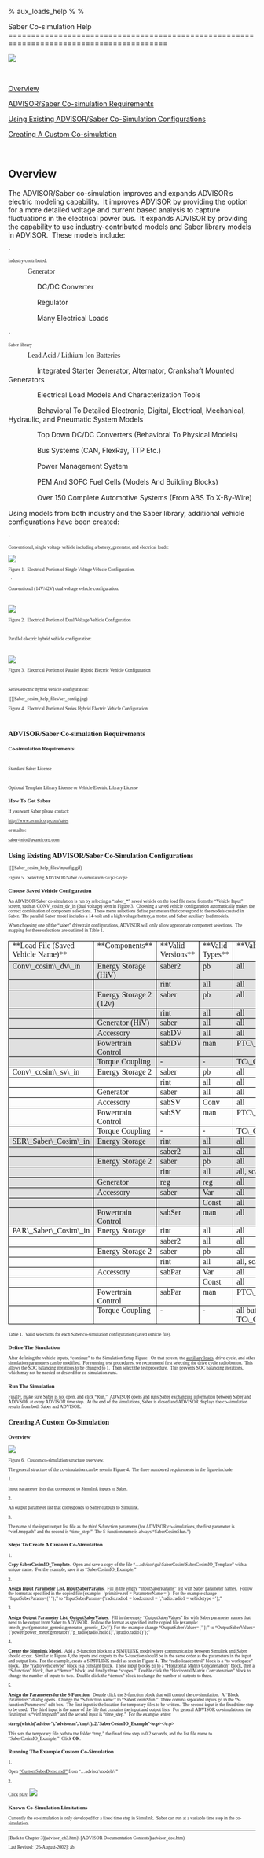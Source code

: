 % aux\_loads\_help
% 
% 

<div class="Section1">
<!DOCTYPE html> Saber Co-simulation Help<span style="font-size:12.0pt"><o:p></o:p></span>
=========================================================================================

![](Saber_cosim_help_files/link.gif)<!--[if !vml]--><!--[endif]-->

<!--[if !supportEmptyParas]--> <!--[endif]--><o:p></o:p>

[Overview](#_Overview)

[ADVISOR/Saber Co-simulation
Requirements](#_ADVISOR/Saber_Co-simulation_Requirement)

[Using Existing ADVISOR/Saber Co-Simulation
Configurations](#_Using_Existing_ADVISOR/Saber)

[Creating A Custom Co-simulation](#_Creating_A_Custom)

<!--[if !supportEmptyParas]--> <!--[endif]--><o:p></o:p>

<a name="_Overview"></a>Overview
--------------------------------

The ADVISOR/Saber co-simulation improves and expands ADVISOR’s electric
modeling capability.<span style="mso-spacerun: yes">  </span>It improves
ADVISOR by providing the option for a more detailed voltage and current
based analysis to capture fluctuations in the electrical power
bus.<span style="mso-spacerun: yes">  </span>It expands ADVISOR by
providing the capability to use industry-contributed models and Saber
library models in ADVISOR.<span style="mso-spacerun: yes">  </span>These
models include:

<!--[if !supportLists]--><span style="font-family:Symbol">·<span style="font:7.0pt &quot;Times New Roman&quot;">       
</span></span><!--[endif]-->Industry-contributed:

<!--[if !supportLists]--><span style="font-family:&quot;Courier New&quot;;
mso-bidi-font-family:&quot;Times New Roman&quot;">o<span style="font:7.0pt &quot;Times New Roman&quot;">      
</span></span><!--[endif]-->Generator

<!--[if !supportLists]--><span style="font-family:&quot;Courier New&quot;;
mso-bidi-font-family:&quot;Times New Roman&quot;">o<span style="font:7.0pt &quot;Times New Roman&quot;">      
</span></span><!--[endif]-->DC/DC Converter

<!--[if !supportLists]--><span style="font-family:&quot;Courier New&quot;;
mso-bidi-font-family:&quot;Times New Roman&quot;">o<span style="font:7.0pt &quot;Times New Roman&quot;">      
</span></span><!--[endif]-->Regulator

<!--[if !supportLists]--><span style="font-family:&quot;Courier New&quot;;
mso-bidi-font-family:&quot;Times New Roman&quot;">o<span style="font:7.0pt &quot;Times New Roman&quot;">      
</span></span><!--[endif]-->Many Electrical Loads

<!--[if !supportLists]--><span style="font-family:Symbol">·<span style="font:7.0pt &quot;Times New Roman&quot;">       
</span></span><!--[endif]-->Saber library

<!--[if !supportLists]--><span style="font-family:&quot;Courier New&quot;;
mso-bidi-font-family:&quot;Times New Roman&quot;">o<span style="font:7.0pt &quot;Times New Roman&quot;">      
</span></span><!--[endif]-->Lead Acid / Lithium Ion Batteries

<!--[if !supportLists]--><span style="font-family:&quot;Courier New&quot;;
mso-bidi-font-family:&quot;Times New Roman&quot;">o<span style="font:7.0pt &quot;Times New Roman&quot;">      
</span></span><!--[endif]-->Integrated Starter Generator, Alternator,
Crankshaft Mounted Generators

<!--[if !supportLists]--><span style="font-family:&quot;Courier New&quot;;
mso-bidi-font-family:&quot;Times New Roman&quot;">o<span style="font:7.0pt &quot;Times New Roman&quot;">      
</span></span><!--[endif]-->Electrical Load Models And Characterization
Tools

<!--[if !supportLists]--><span style="font-family:&quot;Courier New&quot;;
mso-bidi-font-family:&quot;Times New Roman&quot;">o<span style="font:7.0pt &quot;Times New Roman&quot;">      
</span></span><!--[endif]-->Behavioral To Detailed Electronic, Digital,
Electrical, Mechanical, Hydraulic, and Pneumatic System Models

<!--[if !supportLists]--><span style="font-family:&quot;Courier New&quot;;
mso-bidi-font-family:&quot;Times New Roman&quot;">o<span style="font:7.0pt &quot;Times New Roman&quot;">      
</span></span><!--[endif]-->Top Down DC/DC Converters (Behavioral To
Physical Models)

<!--[if !supportLists]--><span style="font-family:&quot;Courier New&quot;;
mso-bidi-font-family:&quot;Times New Roman&quot;">o<span style="font:7.0pt &quot;Times New Roman&quot;">      
</span></span><!--[endif]-->Bus Systems (CAN, FlexRay, TTP Etc.)

<!--[if !supportLists]--><span style="font-family:&quot;Courier New&quot;;
mso-bidi-font-family:&quot;Times New Roman&quot;">o<span style="font:7.0pt &quot;Times New Roman&quot;">      
</span></span><!--[endif]-->Power Management System

<!--[if !supportLists]--><span style="font-family:&quot;Courier New&quot;;
mso-bidi-font-family:&quot;Times New Roman&quot;">o<span style="font:7.0pt &quot;Times New Roman&quot;">      
</span></span><!--[endif]-->PEM And SOFC Fuel Cells (Models And Building
Blocks)

<!--[if !supportLists]--><span style="font-family:&quot;Courier New&quot;;
mso-bidi-font-family:&quot;Times New Roman&quot;">o<span style="font:7.0pt &quot;Times New Roman&quot;">      
</span></span><!--[endif]-->Over 150 Complete Automotive Systems (From
ABS To X-By-Wire)

Using models from both industry and the Saber library, additional
vehicle configurations have been created:

<!--[if !supportLists]--><span style="font-family:Symbol">·<span style="font:7.0pt &quot;Times New Roman&quot;">       
</span></span><!--[endif]-->Conventional, single voltage vehicle
including a battery, generator, and electrical loads:

![](Saber_cosim_help_files/sv_config.gif)<!--[if !vml]--><!--[endif]-->

Figure
<span style="mso-field-code:&quot;SEQ Figure \\* ARABIC&quot;">1</span>.<span style="mso-spacerun: yes"> 
</span>Electrical Portion of Single Voltage Vehicle Configuration.

<!--[if !supportEmptyParas]--> <!--[endif]--><o:p></o:p>

<!--[if !supportLists]--><span style="font-family:Symbol">·<span style="font:7.0pt &quot;Times New Roman&quot;">       
</span></span><!--[endif]-->Conventional (14V/42V) dual voltage vehicle
configuration:

<!--[if !supportEmptyParas]--> <!--[endif]--><o:p></o:p>

![](Saber_cosim_help_files/dv_config.gif)<!--[if !vml]--><!--[endif]-->

Figure
<span style="mso-field-code:&quot;SEQ Figure \\* ARABIC&quot;">2</span>.<span style="mso-spacerun: yes"> 
</span>Electrical Portion of Dual Voltage Vehicle Configuration

<!--[if !supportLists]--><span style="font-family:Symbol">·<span style="font:7.0pt &quot;Times New Roman&quot;">       
</span></span><!--[endif]-->Parallel electric hybrid vehicle
configuration:

<!--[if !supportEmptyParas]--> <!--[endif]--><o:p></o:p>

![](Saber_cosim_help_files/par_config.jpg)<!--[if !vml]--><!--[endif]-->

Figure
<span style="mso-field-code:&quot;SEQ Figure \\* ARABIC&quot;">3</span>.<span style="mso-spacerun: yes"> 
</span>Electrical Portion of Parallel Hybrid Electric Vehicle
Configuration

<!--[if !supportLists]--><span style="font-family:Symbol">·<span style="font:7.0pt &quot;Times New Roman&quot;">       
</span></span><!--[endif]-->Series electric hybrid vehicle
configuration:

<!--[if !vml]--><!--[endif]-->![](Saber_cosim_help_files/ser_config.jpg)

Figure
<span style="mso-field-code:&quot;SEQ Figure \\* ARABIC&quot;">4</span>.<span style="mso-spacerun: yes"> 
</span>Electrical Portion of Series Hybrid Electric Vehicle
Configuration

<!--[if !supportEmptyParas]--> <!--[endif]--><o:p></o:p>

<a name="_ADVISOR/Saber_Co-simulation_Requirement"></a>ADVISOR/Saber Co-simulation Requirements
-----------------------------------------------------------------------------------------------

### Co-simulation Requirements:

<!--[if !supportLists]--><span style="font-family:Symbol">·<span style="font:7.0pt &quot;Times New Roman&quot;">       
</span></span><!--[endif]-->Standard Saber License

<!--[if !supportLists]--><span style="font-family:Symbol">·<span style="font:7.0pt &quot;Times New Roman&quot;">       
</span></span><!--[endif]-->Optional Template Library License or Vehicle
Electric Library License

### How To Get Saber

If you want Saber please contact:

[<span style="font-family:Times">http://www.avanticorp.com/sales</span>](http://www.avanticorp.com/sales)

or mailto:

[<span style="font-family:Times">saber-info@avanticorp.com</span>](saber-info@avanticorp.com)

<a name="_Using_Existing_ADVISOR/Saber"></a>Using Existing ADVISOR/Saber Co-Simulation Configurations
-----------------------------------------------------------------------------------------------------

<!--[if !vml]--><!--[endif]-->![](Saber_cosim_help_files/inputfig.gif)

Figure
<span style="mso-field-code:&quot;SEQ Figure \\* ARABIC&quot;">5</span>.<span style="mso-spacerun: yes"> 
</span>Selecting ADVISOR/Saber
co-simulation.<span style="font-weight:normal"><o:p></o:p></span>

### Choose Saved Vehicle Configuration

An ADVISOR/Saber co-simulation is run by selecting a “saber\_\*” saved
vehicle on the load file menu from the “Vehicle Input” screen, such as
CONV\_cosim\_dv\_in (dual voltage) seen in Figure
3.<span style="mso-spacerun: yes">  </span>Choosing a saved vehicle
configuration automatically makes the correct combination of component
selections.<span style="mso-spacerun: yes">  </span>These menu
selections define parameters that correspond to the models created in
Saber.<span style="mso-spacerun: yes">  </span>The parallel Saber model
includes a 14-volt and a high voltage battery, a motor, and Saber
auxiliary load models.

When choosing one of the “saber” drivetrain configurations, ADVISOR will
only allow appropriate component
selections.<span style="mso-spacerun: yes">  </span>The mapping for
these selections are outlined in Table 1.

<div align="center">
<table border="1" cellspacing="0" cellpadding="0" style="border-collapse:collapse;
 border:none;mso-border-alt:solid windowtext .5pt;mso-padding-alt:0in 5.4pt 0in 5.4pt">
<tr style="height:31.35pt">
<td width="196" valign="top" style="width:146.65pt;border:solid windowtext .5pt;
  padding:0in 5.4pt 0in 5.4pt;height:31.35pt">
**Load File (Saved Vehicle Name)<o:p></o:p>**

</td>
<td width="173" valign="top" style="width:129.8pt;border:solid windowtext .5pt;
  border-left:none;mso-border-left-alt:solid windowtext .5pt;padding:0in 5.4pt 0in 5.4pt;
  height:31.35pt">
**Components<o:p></o:p>**

</td>
<td width="172" valign="top" style="width:128.7pt;border:solid windowtext .5pt;
  border-left:none;mso-border-left-alt:solid windowtext .5pt;padding:0in 5.4pt 0in 5.4pt;
  height:31.35pt">
**Valid Versions<o:p></o:p>**

</td>
<td width="170" valign="top" style="width:127.85pt;border:solid windowtext .5pt;
  border-left:none;mso-border-left-alt:solid windowtext .5pt;padding:0in 5.4pt 0in 5.4pt;
  height:31.35pt">
**Valid Types<o:p></o:p>**

</td>
<td width="177" valign="top" style="width:132.95pt;border:solid windowtext .5pt;
  border-left:none;mso-border-left-alt:solid windowtext .5pt;padding:0in 5.4pt 0in 5.4pt;
  height:31.35pt">
**Valid File Names<o:p></o:p>**

</td>
</tr>
<tr style="height:15.6pt">
<td width="196" valign="top" style="width:146.65pt;border:solid windowtext .5pt;
  border-top:none;mso-border-top-alt:solid windowtext .5pt;background:#E0E0E0;
  padding:0in 5.4pt 0in 5.4pt;height:15.6pt">
Conv\_cosim\_dv\_in

</td>
<td width="173" valign="top" style="width:129.8pt;border-top:none;border-left:
  none;border-bottom:solid windowtext .5pt;border-right:solid windowtext .5pt;
  mso-border-top-alt:solid windowtext .5pt;mso-border-left-alt:solid windowtext .5pt;
  background:#E0E0E0;padding:0in 5.4pt 0in 5.4pt;height:15.6pt">
Energy Storage (HiV)

</td>
<td width="172" valign="top" style="width:128.7pt;border-top:none;border-left:
  none;border-bottom:solid windowtext .5pt;border-right:solid windowtext .5pt;
  mso-border-top-alt:solid windowtext .5pt;mso-border-left-alt:solid windowtext .5pt;
  background:#E0E0E0;padding:0in 5.4pt 0in 5.4pt;height:15.6pt">
saber2

</td>
<td width="170" valign="top" style="width:127.85pt;border-top:none;border-left:
  none;border-bottom:solid windowtext .5pt;border-right:solid windowtext .5pt;
  mso-border-top-alt:solid windowtext .5pt;mso-border-left-alt:solid windowtext .5pt;
  background:#E0E0E0;padding:0in 5.4pt 0in 5.4pt;height:15.6pt">
pb

</td>
<td width="177" valign="top" style="width:132.95pt;border-top:none;border-left:
  none;border-bottom:solid windowtext .5pt;border-right:solid windowtext .5pt;
  mso-border-top-alt:solid windowtext .5pt;mso-border-left-alt:solid windowtext .5pt;
  background:#E0E0E0;padding:0in 5.4pt 0in 5.4pt;height:15.6pt">
all

</td>
</tr>
<tr style="height:15.6pt">
<td width="196" valign="top" style="width:146.65pt;border:solid windowtext .5pt;
  border-top:none;mso-border-top-alt:solid windowtext .5pt;background:#E0E0E0;
  padding:0in 5.4pt 0in 5.4pt;height:15.6pt">
<!--[if !supportEmptyParas]--> <!--[endif]--><o:p></o:p>

</td>
<td width="173" valign="top" style="width:129.8pt;border-top:none;border-left:
  none;border-bottom:solid windowtext .5pt;border-right:solid windowtext .5pt;
  mso-border-top-alt:solid windowtext .5pt;mso-border-left-alt:solid windowtext .5pt;
  background:#E0E0E0;padding:0in 5.4pt 0in 5.4pt;height:15.6pt">
<!--[if !supportEmptyParas]--> <!--[endif]--><o:p></o:p>

</td>
<td width="172" valign="top" style="width:128.7pt;border-top:none;border-left:
  none;border-bottom:solid windowtext .5pt;border-right:solid windowtext .5pt;
  mso-border-top-alt:solid windowtext .5pt;mso-border-left-alt:solid windowtext .5pt;
  background:#E0E0E0;padding:0in 5.4pt 0in 5.4pt;height:15.6pt">
rint

</td>
<td width="170" valign="top" style="width:127.85pt;border-top:none;border-left:
  none;border-bottom:solid windowtext .5pt;border-right:solid windowtext .5pt;
  mso-border-top-alt:solid windowtext .5pt;mso-border-left-alt:solid windowtext .5pt;
  background:#E0E0E0;padding:0in 5.4pt 0in 5.4pt;height:15.6pt">
all

</td>
<td width="177" valign="top" style="width:132.95pt;border-top:none;border-left:
  none;border-bottom:solid windowtext .5pt;border-right:solid windowtext .5pt;
  mso-border-top-alt:solid windowtext .5pt;mso-border-left-alt:solid windowtext .5pt;
  background:#E0E0E0;padding:0in 5.4pt 0in 5.4pt;height:15.6pt">
all

</td>
</tr>
<tr style="height:15.6pt">
<td width="196" valign="top" style="width:146.65pt;border:solid windowtext .5pt;
  border-top:none;mso-border-top-alt:solid windowtext .5pt;background:#E0E0E0;
  padding:0in 5.4pt 0in 5.4pt;height:15.6pt">
<!--[if !supportEmptyParas]--> <!--[endif]--><o:p></o:p>

</td>
<td width="173" valign="top" style="width:129.8pt;border-top:none;border-left:
  none;border-bottom:solid windowtext .5pt;border-right:solid windowtext .5pt;
  mso-border-top-alt:solid windowtext .5pt;mso-border-left-alt:solid windowtext .5pt;
  background:#E0E0E0;padding:0in 5.4pt 0in 5.4pt;height:15.6pt">
Energy Storage 2 (12v)

</td>
<td width="172" valign="top" style="width:128.7pt;border-top:none;border-left:
  none;border-bottom:solid windowtext .5pt;border-right:solid windowtext .5pt;
  mso-border-top-alt:solid windowtext .5pt;mso-border-left-alt:solid windowtext .5pt;
  background:#E0E0E0;padding:0in 5.4pt 0in 5.4pt;height:15.6pt">
saber

</td>
<td width="170" valign="top" style="width:127.85pt;border-top:none;border-left:
  none;border-bottom:solid windowtext .5pt;border-right:solid windowtext .5pt;
  mso-border-top-alt:solid windowtext .5pt;mso-border-left-alt:solid windowtext .5pt;
  background:#E0E0E0;padding:0in 5.4pt 0in 5.4pt;height:15.6pt">
pb

</td>
<td width="177" valign="top" style="width:132.95pt;border-top:none;border-left:
  none;border-bottom:solid windowtext .5pt;border-right:solid windowtext .5pt;
  mso-border-top-alt:solid windowtext .5pt;mso-border-left-alt:solid windowtext .5pt;
  background:#E0E0E0;padding:0in 5.4pt 0in 5.4pt;height:15.6pt">
all

</td>
</tr>
<tr style="height:15.6pt">
<td width="196" valign="top" style="width:146.65pt;border:solid windowtext .5pt;
  border-top:none;mso-border-top-alt:solid windowtext .5pt;background:#E0E0E0;
  padding:0in 5.4pt 0in 5.4pt;height:15.6pt">
<!--[if !supportEmptyParas]--> <!--[endif]--><o:p></o:p>

</td>
<td width="173" valign="top" style="width:129.8pt;border-top:none;border-left:
  none;border-bottom:solid windowtext .5pt;border-right:solid windowtext .5pt;
  mso-border-top-alt:solid windowtext .5pt;mso-border-left-alt:solid windowtext .5pt;
  background:#E0E0E0;padding:0in 5.4pt 0in 5.4pt;height:15.6pt">
<!--[if !supportEmptyParas]--> <!--[endif]--><o:p></o:p>

</td>
<td width="172" valign="top" style="width:128.7pt;border-top:none;border-left:
  none;border-bottom:solid windowtext .5pt;border-right:solid windowtext .5pt;
  mso-border-top-alt:solid windowtext .5pt;mso-border-left-alt:solid windowtext .5pt;
  background:#E0E0E0;padding:0in 5.4pt 0in 5.4pt;height:15.6pt">
rint

</td>
<td width="170" valign="top" style="width:127.85pt;border-top:none;border-left:
  none;border-bottom:solid windowtext .5pt;border-right:solid windowtext .5pt;
  mso-border-top-alt:solid windowtext .5pt;mso-border-left-alt:solid windowtext .5pt;
  background:#E0E0E0;padding:0in 5.4pt 0in 5.4pt;height:15.6pt">
all

</td>
<td width="177" valign="top" style="width:132.95pt;border-top:none;border-left:
  none;border-bottom:solid windowtext .5pt;border-right:solid windowtext .5pt;
  mso-border-top-alt:solid windowtext .5pt;mso-border-left-alt:solid windowtext .5pt;
  background:#E0E0E0;padding:0in 5.4pt 0in 5.4pt;height:15.6pt">
all

</td>
</tr>
<tr style="height:15.6pt">
<td width="196" valign="top" style="width:146.65pt;border:solid windowtext .5pt;
  border-top:none;mso-border-top-alt:solid windowtext .5pt;background:#E0E0E0;
  padding:0in 5.4pt 0in 5.4pt;height:15.6pt">
<!--[if !supportEmptyParas]--> <!--[endif]--><o:p></o:p>

</td>
<td width="173" valign="top" style="width:129.8pt;border-top:none;border-left:
  none;border-bottom:solid windowtext .5pt;border-right:solid windowtext .5pt;
  mso-border-top-alt:solid windowtext .5pt;mso-border-left-alt:solid windowtext .5pt;
  background:#E0E0E0;padding:0in 5.4pt 0in 5.4pt;height:15.6pt">
Generator (HiV)

</td>
<td width="172" valign="top" style="width:128.7pt;border-top:none;border-left:
  none;border-bottom:solid windowtext .5pt;border-right:solid windowtext .5pt;
  mso-border-top-alt:solid windowtext .5pt;mso-border-left-alt:solid windowtext .5pt;
  background:#E0E0E0;padding:0in 5.4pt 0in 5.4pt;height:15.6pt">
saber

</td>
<td width="170" valign="top" style="width:127.85pt;border-top:none;border-left:
  none;border-bottom:solid windowtext .5pt;border-right:solid windowtext .5pt;
  mso-border-top-alt:solid windowtext .5pt;mso-border-left-alt:solid windowtext .5pt;
  background:#E0E0E0;padding:0in 5.4pt 0in 5.4pt;height:15.6pt">
all

</td>
<td width="177" valign="top" style="width:132.95pt;border-top:none;border-left:
  none;border-bottom:solid windowtext .5pt;border-right:solid windowtext .5pt;
  mso-border-top-alt:solid windowtext .5pt;mso-border-left-alt:solid windowtext .5pt;
  background:#E0E0E0;padding:0in 5.4pt 0in 5.4pt;height:15.6pt">
all

</td>
</tr>
<tr style="height:15.6pt">
<td width="196" valign="top" style="width:146.65pt;border:solid windowtext .5pt;
  border-top:none;mso-border-top-alt:solid windowtext .5pt;background:#E0E0E0;
  padding:0in 5.4pt 0in 5.4pt;height:15.6pt">
<!--[if !supportEmptyParas]--> <!--[endif]--><o:p></o:p>

</td>
<td width="173" valign="top" style="width:129.8pt;border-top:none;border-left:
  none;border-bottom:solid windowtext .5pt;border-right:solid windowtext .5pt;
  mso-border-top-alt:solid windowtext .5pt;mso-border-left-alt:solid windowtext .5pt;
  background:#E0E0E0;padding:0in 5.4pt 0in 5.4pt;height:15.6pt">
Accessory

</td>
<td width="172" valign="top" style="width:128.7pt;border-top:none;border-left:
  none;border-bottom:solid windowtext .5pt;border-right:solid windowtext .5pt;
  mso-border-top-alt:solid windowtext .5pt;mso-border-left-alt:solid windowtext .5pt;
  background:#E0E0E0;padding:0in 5.4pt 0in 5.4pt;height:15.6pt">
sabDV

</td>
<td width="170" valign="top" style="width:127.85pt;border-top:none;border-left:
  none;border-bottom:solid windowtext .5pt;border-right:solid windowtext .5pt;
  mso-border-top-alt:solid windowtext .5pt;mso-border-left-alt:solid windowtext .5pt;
  background:#E0E0E0;padding:0in 5.4pt 0in 5.4pt;height:15.6pt">
all

</td>
<td width="177" valign="top" style="width:132.95pt;border-top:none;border-left:
  none;border-bottom:solid windowtext .5pt;border-right:solid windowtext .5pt;
  mso-border-top-alt:solid windowtext .5pt;mso-border-left-alt:solid windowtext .5pt;
  background:#E0E0E0;padding:0in 5.4pt 0in 5.4pt;height:15.6pt">
all

</td>
</tr>
<tr style="height:15.6pt">
<td width="196" valign="top" style="width:146.65pt;border:solid windowtext .5pt;
  border-top:none;mso-border-top-alt:solid windowtext .5pt;background:#E0E0E0;
  padding:0in 5.4pt 0in 5.4pt;height:15.6pt">
<!--[if !supportEmptyParas]--> <!--[endif]--><o:p></o:p>

</td>
<td width="173" valign="top" style="width:129.8pt;border-top:none;border-left:
  none;border-bottom:solid windowtext .5pt;border-right:solid windowtext .5pt;
  mso-border-top-alt:solid windowtext .5pt;mso-border-left-alt:solid windowtext .5pt;
  background:#E0E0E0;padding:0in 5.4pt 0in 5.4pt;height:15.6pt">
Powertrain Control

</td>
<td width="172" valign="top" style="width:128.7pt;border-top:none;border-left:
  none;border-bottom:solid windowtext .5pt;border-right:solid windowtext .5pt;
  mso-border-top-alt:solid windowtext .5pt;mso-border-left-alt:solid windowtext .5pt;
  background:#E0E0E0;padding:0in 5.4pt 0in 5.4pt;height:15.6pt">
sabDV

</td>
<td width="170" valign="top" style="width:127.85pt;border-top:none;border-left:
  none;border-bottom:solid windowtext .5pt;border-right:solid windowtext .5pt;
  mso-border-top-alt:solid windowtext .5pt;mso-border-left-alt:solid windowtext .5pt;
  background:#E0E0E0;padding:0in 5.4pt 0in 5.4pt;height:15.6pt">
man

</td>
<td width="177" valign="top" style="width:132.95pt;border-top:none;border-left:
  none;border-bottom:solid windowtext .5pt;border-right:solid windowtext .5pt;
  mso-border-top-alt:solid windowtext .5pt;mso-border-left-alt:solid windowtext .5pt;
  background:#E0E0E0;padding:0in 5.4pt 0in 5.4pt;height:15.6pt">
PTC\_CONV\_Saber\_dv

</td>
</tr>
<tr style="height:15.6pt">
<td width="196" valign="top" style="width:146.65pt;border:solid windowtext .5pt;
  border-top:none;mso-border-top-alt:solid windowtext .5pt;background:#E0E0E0;
  padding:0in 5.4pt 0in 5.4pt;height:15.6pt">
<!--[if !supportEmptyParas]--> <!--[endif]--><o:p></o:p>

</td>
<td width="173" valign="top" style="width:129.8pt;border-top:none;border-left:
  none;border-bottom:solid windowtext .5pt;border-right:solid windowtext .5pt;
  mso-border-top-alt:solid windowtext .5pt;mso-border-left-alt:solid windowtext .5pt;
  background:#E0E0E0;padding:0in 5.4pt 0in 5.4pt;height:15.6pt">
Torque Coupling

</td>
<td width="172" valign="top" style="width:128.7pt;border-top:none;border-left:
  none;border-bottom:solid windowtext .5pt;border-right:solid windowtext .5pt;
  mso-border-top-alt:solid windowtext .5pt;mso-border-left-alt:solid windowtext .5pt;
  background:#E0E0E0;padding:0in 5.4pt 0in 5.4pt;height:15.6pt">
-

</td>
<td width="170" valign="top" style="width:127.85pt;border-top:none;border-left:
  none;border-bottom:solid windowtext .5pt;border-right:solid windowtext .5pt;
  mso-border-top-alt:solid windowtext .5pt;mso-border-left-alt:solid windowtext .5pt;
  background:#E0E0E0;padding:0in 5.4pt 0in 5.4pt;height:15.6pt">
-

</td>
<td width="177" valign="top" style="width:132.95pt;border-top:none;border-left:
  none;border-bottom:solid windowtext .5pt;border-right:solid windowtext .5pt;
  mso-border-top-alt:solid windowtext .5pt;mso-border-left-alt:solid windowtext .5pt;
  background:#E0E0E0;padding:0in 5.4pt 0in 5.4pt;height:15.6pt">
TC\_GC\_TO\_FC

</td>
</tr>
<tr style="height:15.6pt">
<td width="196" valign="top" style="width:146.65pt;border:solid windowtext .5pt;
  border-top:none;mso-border-top-alt:solid windowtext .5pt;padding:0in 5.4pt 0in 5.4pt;
  height:15.6pt">
Conv\_cosim\_sv\_in

</td>
<td width="173" valign="top" style="width:129.8pt;border-top:none;border-left:
  none;border-bottom:solid windowtext .5pt;border-right:solid windowtext .5pt;
  mso-border-top-alt:solid windowtext .5pt;mso-border-left-alt:solid windowtext .5pt;
  padding:0in 5.4pt 0in 5.4pt;height:15.6pt">
Energy Storage 2

</td>
<td width="172" valign="top" style="width:128.7pt;border-top:none;border-left:
  none;border-bottom:solid windowtext .5pt;border-right:solid windowtext .5pt;
  mso-border-top-alt:solid windowtext .5pt;mso-border-left-alt:solid windowtext .5pt;
  padding:0in 5.4pt 0in 5.4pt;height:15.6pt">
saber

</td>
<td width="170" valign="top" style="width:127.85pt;border-top:none;border-left:
  none;border-bottom:solid windowtext .5pt;border-right:solid windowtext .5pt;
  mso-border-top-alt:solid windowtext .5pt;mso-border-left-alt:solid windowtext .5pt;
  padding:0in 5.4pt 0in 5.4pt;height:15.6pt">
pb

</td>
<td width="177" valign="top" style="width:132.95pt;border-top:none;border-left:
  none;border-bottom:solid windowtext .5pt;border-right:solid windowtext .5pt;
  mso-border-top-alt:solid windowtext .5pt;mso-border-left-alt:solid windowtext .5pt;
  padding:0in 5.4pt 0in 5.4pt;height:15.6pt">
all

</td>
</tr>
<tr style="height:15.6pt">
<td width="196" valign="top" style="width:146.65pt;border:solid windowtext .5pt;
  border-top:none;mso-border-top-alt:solid windowtext .5pt;padding:0in 5.4pt 0in 5.4pt;
  height:15.6pt">
<!--[if !supportEmptyParas]--> <!--[endif]--><o:p></o:p>

</td>
<td width="173" valign="top" style="width:129.8pt;border-top:none;border-left:
  none;border-bottom:solid windowtext .5pt;border-right:solid windowtext .5pt;
  mso-border-top-alt:solid windowtext .5pt;mso-border-left-alt:solid windowtext .5pt;
  padding:0in 5.4pt 0in 5.4pt;height:15.6pt">
<!--[if !supportEmptyParas]--> <!--[endif]--><o:p></o:p>

</td>
<td width="172" valign="top" style="width:128.7pt;border-top:none;border-left:
  none;border-bottom:solid windowtext .5pt;border-right:solid windowtext .5pt;
  mso-border-top-alt:solid windowtext .5pt;mso-border-left-alt:solid windowtext .5pt;
  padding:0in 5.4pt 0in 5.4pt;height:15.6pt">
rint

</td>
<td width="170" valign="top" style="width:127.85pt;border-top:none;border-left:
  none;border-bottom:solid windowtext .5pt;border-right:solid windowtext .5pt;
  mso-border-top-alt:solid windowtext .5pt;mso-border-left-alt:solid windowtext .5pt;
  padding:0in 5.4pt 0in 5.4pt;height:15.6pt">
all

</td>
<td width="177" valign="top" style="width:132.95pt;border-top:none;border-left:
  none;border-bottom:solid windowtext .5pt;border-right:solid windowtext .5pt;
  mso-border-top-alt:solid windowtext .5pt;mso-border-left-alt:solid windowtext .5pt;
  padding:0in 5.4pt 0in 5.4pt;height:15.6pt">
all

</td>
</tr>
<tr style="height:15.6pt">
<td width="196" valign="top" style="width:146.65pt;border:solid windowtext .5pt;
  border-top:none;mso-border-top-alt:solid windowtext .5pt;padding:0in 5.4pt 0in 5.4pt;
  height:15.6pt">
<!--[if !supportEmptyParas]--> <!--[endif]--><o:p></o:p>

</td>
<td width="173" valign="top" style="width:129.8pt;border-top:none;border-left:
  none;border-bottom:solid windowtext .5pt;border-right:solid windowtext .5pt;
  mso-border-top-alt:solid windowtext .5pt;mso-border-left-alt:solid windowtext .5pt;
  padding:0in 5.4pt 0in 5.4pt;height:15.6pt">
Generator

</td>
<td width="172" valign="top" style="width:128.7pt;border-top:none;border-left:
  none;border-bottom:solid windowtext .5pt;border-right:solid windowtext .5pt;
  mso-border-top-alt:solid windowtext .5pt;mso-border-left-alt:solid windowtext .5pt;
  padding:0in 5.4pt 0in 5.4pt;height:15.6pt">
saber

</td>
<td width="170" valign="top" style="width:127.85pt;border-top:none;border-left:
  none;border-bottom:solid windowtext .5pt;border-right:solid windowtext .5pt;
  mso-border-top-alt:solid windowtext .5pt;mso-border-left-alt:solid windowtext .5pt;
  padding:0in 5.4pt 0in 5.4pt;height:15.6pt">
all

</td>
<td width="177" valign="top" style="width:132.95pt;border-top:none;border-left:
  none;border-bottom:solid windowtext .5pt;border-right:solid windowtext .5pt;
  mso-border-top-alt:solid windowtext .5pt;mso-border-left-alt:solid windowtext .5pt;
  padding:0in 5.4pt 0in 5.4pt;height:15.6pt">
all

</td>
</tr>
<tr style="height:15.6pt">
<td width="196" valign="top" style="width:146.65pt;border:solid windowtext .5pt;
  border-top:none;mso-border-top-alt:solid windowtext .5pt;padding:0in 5.4pt 0in 5.4pt;
  height:15.6pt">
<!--[if !supportEmptyParas]--> <!--[endif]--><o:p></o:p>

</td>
<td width="173" valign="top" style="width:129.8pt;border-top:none;border-left:
  none;border-bottom:solid windowtext .5pt;border-right:solid windowtext .5pt;
  mso-border-top-alt:solid windowtext .5pt;mso-border-left-alt:solid windowtext .5pt;
  padding:0in 5.4pt 0in 5.4pt;height:15.6pt">
Accessory

</td>
<td width="172" valign="top" style="width:128.7pt;border-top:none;border-left:
  none;border-bottom:solid windowtext .5pt;border-right:solid windowtext .5pt;
  mso-border-top-alt:solid windowtext .5pt;mso-border-left-alt:solid windowtext .5pt;
  padding:0in 5.4pt 0in 5.4pt;height:15.6pt">
sabSV

</td>
<td width="170" valign="top" style="width:127.85pt;border-top:none;border-left:
  none;border-bottom:solid windowtext .5pt;border-right:solid windowtext .5pt;
  mso-border-top-alt:solid windowtext .5pt;mso-border-left-alt:solid windowtext .5pt;
  padding:0in 5.4pt 0in 5.4pt;height:15.6pt">
Conv

</td>
<td width="177" valign="top" style="width:132.95pt;border-top:none;border-left:
  none;border-bottom:solid windowtext .5pt;border-right:solid windowtext .5pt;
  mso-border-top-alt:solid windowtext .5pt;mso-border-left-alt:solid windowtext .5pt;
  padding:0in 5.4pt 0in 5.4pt;height:15.6pt">
all

</td>
</tr>
<tr style="height:15.6pt">
<td width="196" valign="top" style="width:146.65pt;border:solid windowtext .5pt;
  border-top:none;mso-border-top-alt:solid windowtext .5pt;padding:0in 5.4pt 0in 5.4pt;
  height:15.6pt">
<!--[if !supportEmptyParas]--> <!--[endif]--><o:p></o:p>

</td>
<td width="173" valign="top" style="width:129.8pt;border-top:none;border-left:
  none;border-bottom:solid windowtext .5pt;border-right:solid windowtext .5pt;
  mso-border-top-alt:solid windowtext .5pt;mso-border-left-alt:solid windowtext .5pt;
  padding:0in 5.4pt 0in 5.4pt;height:15.6pt">
Powertrain Control

</td>
<td width="172" valign="top" style="width:128.7pt;border-top:none;border-left:
  none;border-bottom:solid windowtext .5pt;border-right:solid windowtext .5pt;
  mso-border-top-alt:solid windowtext .5pt;mso-border-left-alt:solid windowtext .5pt;
  padding:0in 5.4pt 0in 5.4pt;height:15.6pt">
sabSV

</td>
<td width="170" valign="top" style="width:127.85pt;border-top:none;border-left:
  none;border-bottom:solid windowtext .5pt;border-right:solid windowtext .5pt;
  mso-border-top-alt:solid windowtext .5pt;mso-border-left-alt:solid windowtext .5pt;
  padding:0in 5.4pt 0in 5.4pt;height:15.6pt">
man

</td>
<td width="177" valign="top" style="width:132.95pt;border-top:none;border-left:
  none;border-bottom:solid windowtext .5pt;border-right:solid windowtext .5pt;
  mso-border-top-alt:solid windowtext .5pt;mso-border-left-alt:solid windowtext .5pt;
  padding:0in 5.4pt 0in 5.4pt;height:15.6pt">
PTC\_CONV\_Saber\_sv

</td>
</tr>
<tr style="height:15.6pt">
<td width="196" valign="top" style="width:146.65pt;border:solid windowtext .5pt;
  border-top:none;mso-border-top-alt:solid windowtext .5pt;padding:0in 5.4pt 0in 5.4pt;
  height:15.6pt">
<!--[if !supportEmptyParas]--> <!--[endif]--><o:p></o:p>

</td>
<td width="173" valign="top" style="width:129.8pt;border-top:none;border-left:
  none;border-bottom:solid windowtext .5pt;border-right:solid windowtext .5pt;
  mso-border-top-alt:solid windowtext .5pt;mso-border-left-alt:solid windowtext .5pt;
  padding:0in 5.4pt 0in 5.4pt;height:15.6pt">
Torque Coupling

</td>
<td width="172" valign="top" style="width:128.7pt;border-top:none;border-left:
  none;border-bottom:solid windowtext .5pt;border-right:solid windowtext .5pt;
  mso-border-top-alt:solid windowtext .5pt;mso-border-left-alt:solid windowtext .5pt;
  padding:0in 5.4pt 0in 5.4pt;height:15.6pt">
-

</td>
<td width="170" valign="top" style="width:127.85pt;border-top:none;border-left:
  none;border-bottom:solid windowtext .5pt;border-right:solid windowtext .5pt;
  mso-border-top-alt:solid windowtext .5pt;mso-border-left-alt:solid windowtext .5pt;
  padding:0in 5.4pt 0in 5.4pt;height:15.6pt">
-

</td>
<td width="177" valign="top" style="width:132.95pt;border-top:none;border-left:
  none;border-bottom:solid windowtext .5pt;border-right:solid windowtext .5pt;
  mso-border-top-alt:solid windowtext .5pt;mso-border-left-alt:solid windowtext .5pt;
  padding:0in 5.4pt 0in 5.4pt;height:15.6pt">
TC\_GC\_TO\_FC

</td>
</tr>
<tr style="height:15.6pt">
<td width="196" valign="top" style="width:146.65pt;border:solid windowtext .5pt;
  border-top:none;mso-border-top-alt:solid windowtext .5pt;background:#E0E0E0;
  padding:0in 5.4pt 0in 5.4pt;height:15.6pt">
SER\_Saber\_Cosim\_in

</td>
<td width="173" valign="top" style="width:129.8pt;border-top:none;border-left:
  none;border-bottom:solid windowtext .5pt;border-right:solid windowtext .5pt;
  mso-border-top-alt:solid windowtext .5pt;mso-border-left-alt:solid windowtext .5pt;
  background:#E0E0E0;padding:0in 5.4pt 0in 5.4pt;height:15.6pt">
Energy Storage

</td>
<td width="172" valign="top" style="width:128.7pt;border-top:none;border-left:
  none;border-bottom:solid windowtext .5pt;border-right:solid windowtext .5pt;
  mso-border-top-alt:solid windowtext .5pt;mso-border-left-alt:solid windowtext .5pt;
  background:#E0E0E0;padding:0in 5.4pt 0in 5.4pt;height:15.6pt">
rint

</td>
<td width="170" valign="top" style="width:127.85pt;border-top:none;border-left:
  none;border-bottom:solid windowtext .5pt;border-right:solid windowtext .5pt;
  mso-border-top-alt:solid windowtext .5pt;mso-border-left-alt:solid windowtext .5pt;
  background:#E0E0E0;padding:0in 5.4pt 0in 5.4pt;height:15.6pt">
all

</td>
<td width="177" valign="top" style="width:132.95pt;border-top:none;border-left:
  none;border-bottom:solid windowtext .5pt;border-right:solid windowtext .5pt;
  mso-border-top-alt:solid windowtext .5pt;mso-border-left-alt:solid windowtext .5pt;
  background:#E0E0E0;padding:0in 5.4pt 0in 5.4pt;height:15.6pt">
all

</td>
</tr>
<tr style="height:15.6pt">
<td width="196" valign="top" style="width:146.65pt;border:solid windowtext .5pt;
  border-top:none;mso-border-top-alt:solid windowtext .5pt;background:#E0E0E0;
  padding:0in 5.4pt 0in 5.4pt;height:15.6pt">
<!--[if !supportEmptyParas]--> <!--[endif]--><o:p></o:p>

</td>
<td width="173" valign="top" style="width:129.8pt;border-top:none;border-left:
  none;border-bottom:solid windowtext .5pt;border-right:solid windowtext .5pt;
  mso-border-top-alt:solid windowtext .5pt;mso-border-left-alt:solid windowtext .5pt;
  background:#E0E0E0;padding:0in 5.4pt 0in 5.4pt;height:15.6pt">
<!--[if !supportEmptyParas]--> <!--[endif]--><o:p></o:p>

</td>
<td width="172" valign="top" style="width:128.7pt;border-top:none;border-left:
  none;border-bottom:solid windowtext .5pt;border-right:solid windowtext .5pt;
  mso-border-top-alt:solid windowtext .5pt;mso-border-left-alt:solid windowtext .5pt;
  background:#E0E0E0;padding:0in 5.4pt 0in 5.4pt;height:15.6pt">
saber2

</td>
<td width="170" valign="top" style="width:127.85pt;border-top:none;border-left:
  none;border-bottom:solid windowtext .5pt;border-right:solid windowtext .5pt;
  mso-border-top-alt:solid windowtext .5pt;mso-border-left-alt:solid windowtext .5pt;
  background:#E0E0E0;padding:0in 5.4pt 0in 5.4pt;height:15.6pt">
all

</td>
<td width="177" valign="top" style="width:132.95pt;border-top:none;border-left:
  none;border-bottom:solid windowtext .5pt;border-right:solid windowtext .5pt;
  mso-border-top-alt:solid windowtext .5pt;mso-border-left-alt:solid windowtext .5pt;
  background:#E0E0E0;padding:0in 5.4pt 0in 5.4pt;height:15.6pt">
all

</td>
</tr>
<tr style="height:15.6pt">
<td width="196" valign="top" style="width:146.65pt;border:solid windowtext .5pt;
  border-top:none;mso-border-top-alt:solid windowtext .5pt;background:#E0E0E0;
  padding:0in 5.4pt 0in 5.4pt;height:15.6pt">
<!--[if !supportEmptyParas]--> <!--[endif]--><o:p></o:p>

</td>
<td width="173" valign="top" style="width:129.8pt;border-top:none;border-left:
  none;border-bottom:solid windowtext .5pt;border-right:solid windowtext .5pt;
  mso-border-top-alt:solid windowtext .5pt;mso-border-left-alt:solid windowtext .5pt;
  background:#E0E0E0;padding:0in 5.4pt 0in 5.4pt;height:15.6pt">
Energy Storage 2

</td>
<td width="172" valign="top" style="width:128.7pt;border-top:none;border-left:
  none;border-bottom:solid windowtext .5pt;border-right:solid windowtext .5pt;
  mso-border-top-alt:solid windowtext .5pt;mso-border-left-alt:solid windowtext .5pt;
  background:#E0E0E0;padding:0in 5.4pt 0in 5.4pt;height:15.6pt">
saber

</td>
<td width="170" valign="top" style="width:127.85pt;border-top:none;border-left:
  none;border-bottom:solid windowtext .5pt;border-right:solid windowtext .5pt;
  mso-border-top-alt:solid windowtext .5pt;mso-border-left-alt:solid windowtext .5pt;
  background:#E0E0E0;padding:0in 5.4pt 0in 5.4pt;height:15.6pt">
pb

</td>
<td width="177" valign="top" style="width:132.95pt;border-top:none;border-left:
  none;border-bottom:solid windowtext .5pt;border-right:solid windowtext .5pt;
  mso-border-top-alt:solid windowtext .5pt;mso-border-left-alt:solid windowtext .5pt;
  background:#E0E0E0;padding:0in 5.4pt 0in 5.4pt;height:15.6pt">
all

</td>
</tr>
<tr style="height:15.6pt">
<td width="196" valign="top" style="width:146.65pt;border:solid windowtext .5pt;
  border-top:none;mso-border-top-alt:solid windowtext .5pt;background:#E0E0E0;
  padding:0in 5.4pt 0in 5.4pt;height:15.6pt">
<!--[if !supportEmptyParas]--> <!--[endif]--><o:p></o:p>

</td>
<td width="173" valign="top" style="width:129.8pt;border-top:none;border-left:
  none;border-bottom:solid windowtext .5pt;border-right:solid windowtext .5pt;
  mso-border-top-alt:solid windowtext .5pt;mso-border-left-alt:solid windowtext .5pt;
  background:#E0E0E0;padding:0in 5.4pt 0in 5.4pt;height:15.6pt">
<!--[if !supportEmptyParas]--> <!--[endif]--><o:p></o:p>

</td>
<td width="172" valign="top" style="width:128.7pt;border-top:none;border-left:
  none;border-bottom:solid windowtext .5pt;border-right:solid windowtext .5pt;
  mso-border-top-alt:solid windowtext .5pt;mso-border-left-alt:solid windowtext .5pt;
  background:#E0E0E0;padding:0in 5.4pt 0in 5.4pt;height:15.6pt">
rint

</td>
<td width="170" valign="top" style="width:127.85pt;border-top:none;border-left:
  none;border-bottom:solid windowtext .5pt;border-right:solid windowtext .5pt;
  mso-border-top-alt:solid windowtext .5pt;mso-border-left-alt:solid windowtext .5pt;
  background:#E0E0E0;padding:0in 5.4pt 0in 5.4pt;height:15.6pt">
all

</td>
<td width="177" valign="top" style="width:132.95pt;border-top:none;border-left:
  none;border-bottom:solid windowtext .5pt;border-right:solid windowtext .5pt;
  mso-border-top-alt:solid windowtext .5pt;mso-border-left-alt:solid windowtext .5pt;
  background:#E0E0E0;padding:0in 5.4pt 0in 5.4pt;height:15.6pt">
all, scale voltage to 12v

</td>
</tr>
<tr style="height:15.6pt">
<td width="196" valign="top" style="width:146.65pt;border:solid windowtext .5pt;
  border-top:none;mso-border-top-alt:solid windowtext .5pt;background:#E0E0E0;
  padding:0in 5.4pt 0in 5.4pt;height:15.6pt">
<!--[if !supportEmptyParas]--> <!--[endif]--><o:p></o:p>

</td>
<td width="173" valign="top" style="width:129.8pt;border-top:none;border-left:
  none;border-bottom:solid windowtext .5pt;border-right:solid windowtext .5pt;
  mso-border-top-alt:solid windowtext .5pt;mso-border-left-alt:solid windowtext .5pt;
  background:#E0E0E0;padding:0in 5.4pt 0in 5.4pt;height:15.6pt">
Generator

</td>
<td width="172" valign="top" style="width:128.7pt;border-top:none;border-left:
  none;border-bottom:solid windowtext .5pt;border-right:solid windowtext .5pt;
  mso-border-top-alt:solid windowtext .5pt;mso-border-left-alt:solid windowtext .5pt;
  background:#E0E0E0;padding:0in 5.4pt 0in 5.4pt;height:15.6pt">
reg

</td>
<td width="170" valign="top" style="width:127.85pt;border-top:none;border-left:
  none;border-bottom:solid windowtext .5pt;border-right:solid windowtext .5pt;
  mso-border-top-alt:solid windowtext .5pt;mso-border-left-alt:solid windowtext .5pt;
  background:#E0E0E0;padding:0in 5.4pt 0in 5.4pt;height:15.6pt">
reg

</td>
<td width="177" valign="top" style="width:132.95pt;border-top:none;border-left:
  none;border-bottom:solid windowtext .5pt;border-right:solid windowtext .5pt;
  mso-border-top-alt:solid windowtext .5pt;mso-border-left-alt:solid windowtext .5pt;
  background:#E0E0E0;padding:0in 5.4pt 0in 5.4pt;height:15.6pt">
all

</td>
</tr>
<tr style="height:15.6pt">
<td width="196" valign="top" style="width:146.65pt;border:solid windowtext .5pt;
  border-top:none;mso-border-top-alt:solid windowtext .5pt;background:#E0E0E0;
  padding:0in 5.4pt 0in 5.4pt;height:15.6pt">
<!--[if !supportEmptyParas]--> <!--[endif]--><o:p></o:p>

</td>
<td width="173" valign="top" style="width:129.8pt;border-top:none;border-left:
  none;border-bottom:solid windowtext .5pt;border-right:solid windowtext .5pt;
  mso-border-top-alt:solid windowtext .5pt;mso-border-left-alt:solid windowtext .5pt;
  background:#E0E0E0;padding:0in 5.4pt 0in 5.4pt;height:15.6pt">
Accessory

</td>
<td width="172" valign="top" style="width:128.7pt;border-top:none;border-left:
  none;border-bottom:solid windowtext .5pt;border-right:solid windowtext .5pt;
  mso-border-top-alt:solid windowtext .5pt;mso-border-left-alt:solid windowtext .5pt;
  background:#E0E0E0;padding:0in 5.4pt 0in 5.4pt;height:15.6pt">
saber

</td>
<td width="170" valign="top" style="width:127.85pt;border-top:none;border-left:
  none;border-bottom:solid windowtext .5pt;border-right:solid windowtext .5pt;
  mso-border-top-alt:solid windowtext .5pt;mso-border-left-alt:solid windowtext .5pt;
  background:#E0E0E0;padding:0in 5.4pt 0in 5.4pt;height:15.6pt">
Var

</td>
<td width="177" valign="top" style="width:132.95pt;border-top:none;border-left:
  none;border-bottom:solid windowtext .5pt;border-right:solid windowtext .5pt;
  mso-border-top-alt:solid windowtext .5pt;mso-border-left-alt:solid windowtext .5pt;
  background:#E0E0E0;padding:0in 5.4pt 0in 5.4pt;height:15.6pt">
all

</td>
</tr>
<tr style="height:15.6pt">
<td width="196" valign="top" style="width:146.65pt;border:solid windowtext .5pt;
  border-top:none;mso-border-top-alt:solid windowtext .5pt;background:#E0E0E0;
  padding:0in 5.4pt 0in 5.4pt;height:15.6pt">
<!--[if !supportEmptyParas]--> <!--[endif]--><o:p></o:p>

</td>
<td width="173" valign="top" style="width:129.8pt;border-top:none;border-left:
  none;border-bottom:solid windowtext .5pt;border-right:solid windowtext .5pt;
  mso-border-top-alt:solid windowtext .5pt;mso-border-left-alt:solid windowtext .5pt;
  background:#E0E0E0;padding:0in 5.4pt 0in 5.4pt;height:15.6pt">
<!--[if !supportEmptyParas]--> <!--[endif]--><o:p></o:p>

</td>
<td width="172" valign="top" style="width:128.7pt;border-top:none;border-left:
  none;border-bottom:solid windowtext .5pt;border-right:solid windowtext .5pt;
  mso-border-top-alt:solid windowtext .5pt;mso-border-left-alt:solid windowtext .5pt;
  background:#E0E0E0;padding:0in 5.4pt 0in 5.4pt;height:15.6pt">
<!--[if !supportEmptyParas]--> <!--[endif]--><o:p></o:p>

</td>
<td width="170" valign="top" style="width:127.85pt;border-top:none;border-left:
  none;border-bottom:solid windowtext .5pt;border-right:solid windowtext .5pt;
  mso-border-top-alt:solid windowtext .5pt;mso-border-left-alt:solid windowtext .5pt;
  background:#E0E0E0;padding:0in 5.4pt 0in 5.4pt;height:15.6pt">
Const

</td>
<td width="177" valign="top" style="width:132.95pt;border-top:none;border-left:
  none;border-bottom:solid windowtext .5pt;border-right:solid windowtext .5pt;
  mso-border-top-alt:solid windowtext .5pt;mso-border-left-alt:solid windowtext .5pt;
  background:#E0E0E0;padding:0in 5.4pt 0in 5.4pt;height:15.6pt">
all

</td>
</tr>
<tr style="height:15.6pt">
<td width="196" valign="top" style="width:146.65pt;border:solid windowtext .5pt;
  border-top:none;mso-border-top-alt:solid windowtext .5pt;background:#E0E0E0;
  padding:0in 5.4pt 0in 5.4pt;height:15.6pt">
<!--[if !supportEmptyParas]--> <!--[endif]--><o:p></o:p>

</td>
<td width="173" valign="top" style="width:129.8pt;border-top:none;border-left:
  none;border-bottom:solid windowtext .5pt;border-right:solid windowtext .5pt;
  mso-border-top-alt:solid windowtext .5pt;mso-border-left-alt:solid windowtext .5pt;
  background:#E0E0E0;padding:0in 5.4pt 0in 5.4pt;height:15.6pt">
Powertrain Control

</td>
<td width="172" valign="top" style="width:128.7pt;border-top:none;border-left:
  none;border-bottom:solid windowtext .5pt;border-right:solid windowtext .5pt;
  mso-border-top-alt:solid windowtext .5pt;mso-border-left-alt:solid windowtext .5pt;
  background:#E0E0E0;padding:0in 5.4pt 0in 5.4pt;height:15.6pt">
sabSer

</td>
<td width="170" valign="top" style="width:127.85pt;border-top:none;border-left:
  none;border-bottom:solid windowtext .5pt;border-right:solid windowtext .5pt;
  mso-border-top-alt:solid windowtext .5pt;mso-border-left-alt:solid windowtext .5pt;
  background:#E0E0E0;padding:0in 5.4pt 0in 5.4pt;height:15.6pt">
man

</td>
<td width="177" valign="top" style="width:132.95pt;border-top:none;border-left:
  none;border-bottom:solid windowtext .5pt;border-right:solid windowtext .5pt;
  mso-border-top-alt:solid windowtext .5pt;mso-border-left-alt:solid windowtext .5pt;
  background:#E0E0E0;padding:0in 5.4pt 0in 5.4pt;height:15.6pt">
all

</td>
</tr>
<tr style="height:15.6pt">
<td width="196" valign="top" style="width:146.65pt;border:solid windowtext .5pt;
  border-top:none;mso-border-top-alt:solid windowtext .5pt;padding:0in 5.4pt 0in 5.4pt;
  height:15.6pt">
PAR\_Saber\_Cosim\_in

</td>
<td width="173" valign="top" style="width:129.8pt;border-top:none;border-left:
  none;border-bottom:solid windowtext .5pt;border-right:solid windowtext .5pt;
  mso-border-top-alt:solid windowtext .5pt;mso-border-left-alt:solid windowtext .5pt;
  padding:0in 5.4pt 0in 5.4pt;height:15.6pt">
Energy Storage

</td>
<td width="172" valign="top" style="width:128.7pt;border-top:none;border-left:
  none;border-bottom:solid windowtext .5pt;border-right:solid windowtext .5pt;
  mso-border-top-alt:solid windowtext .5pt;mso-border-left-alt:solid windowtext .5pt;
  padding:0in 5.4pt 0in 5.4pt;height:15.6pt">
rint

</td>
<td width="170" valign="top" style="width:127.85pt;border-top:none;border-left:
  none;border-bottom:solid windowtext .5pt;border-right:solid windowtext .5pt;
  mso-border-top-alt:solid windowtext .5pt;mso-border-left-alt:solid windowtext .5pt;
  padding:0in 5.4pt 0in 5.4pt;height:15.6pt">
all

</td>
<td width="177" valign="top" style="width:132.95pt;border-top:none;border-left:
  none;border-bottom:solid windowtext .5pt;border-right:solid windowtext .5pt;
  mso-border-top-alt:solid windowtext .5pt;mso-border-left-alt:solid windowtext .5pt;
  padding:0in 5.4pt 0in 5.4pt;height:15.6pt">
all

</td>
</tr>
<tr style="height:15.6pt">
<td width="196" valign="top" style="width:146.65pt;border:solid windowtext .5pt;
  border-top:none;mso-border-top-alt:solid windowtext .5pt;padding:0in 5.4pt 0in 5.4pt;
  height:15.6pt">
<!--[if !supportEmptyParas]--> <!--[endif]--><o:p></o:p>

</td>
<td width="173" valign="top" style="width:129.8pt;border-top:none;border-left:
  none;border-bottom:solid windowtext .5pt;border-right:solid windowtext .5pt;
  mso-border-top-alt:solid windowtext .5pt;mso-border-left-alt:solid windowtext .5pt;
  padding:0in 5.4pt 0in 5.4pt;height:15.6pt">
<!--[if !supportEmptyParas]--> <!--[endif]--><o:p></o:p>

</td>
<td width="172" valign="top" style="width:128.7pt;border-top:none;border-left:
  none;border-bottom:solid windowtext .5pt;border-right:solid windowtext .5pt;
  mso-border-top-alt:solid windowtext .5pt;mso-border-left-alt:solid windowtext .5pt;
  padding:0in 5.4pt 0in 5.4pt;height:15.6pt">
saber2

</td>
<td width="170" valign="top" style="width:127.85pt;border-top:none;border-left:
  none;border-bottom:solid windowtext .5pt;border-right:solid windowtext .5pt;
  mso-border-top-alt:solid windowtext .5pt;mso-border-left-alt:solid windowtext .5pt;
  padding:0in 5.4pt 0in 5.4pt;height:15.6pt">
all

</td>
<td width="177" valign="top" style="width:132.95pt;border-top:none;border-left:
  none;border-bottom:solid windowtext .5pt;border-right:solid windowtext .5pt;
  mso-border-top-alt:solid windowtext .5pt;mso-border-left-alt:solid windowtext .5pt;
  padding:0in 5.4pt 0in 5.4pt;height:15.6pt">
all

</td>
</tr>
<tr style="height:15.6pt">
<td width="196" valign="top" style="width:146.65pt;border:solid windowtext .5pt;
  border-top:none;mso-border-top-alt:solid windowtext .5pt;padding:0in 5.4pt 0in 5.4pt;
  height:15.6pt">
<!--[if !supportEmptyParas]--> <!--[endif]--><o:p></o:p>

</td>
<td width="173" valign="top" style="width:129.8pt;border-top:none;border-left:
  none;border-bottom:solid windowtext .5pt;border-right:solid windowtext .5pt;
  mso-border-top-alt:solid windowtext .5pt;mso-border-left-alt:solid windowtext .5pt;
  padding:0in 5.4pt 0in 5.4pt;height:15.6pt">
Energy Storage 2

</td>
<td width="172" valign="top" style="width:128.7pt;border-top:none;border-left:
  none;border-bottom:solid windowtext .5pt;border-right:solid windowtext .5pt;
  mso-border-top-alt:solid windowtext .5pt;mso-border-left-alt:solid windowtext .5pt;
  padding:0in 5.4pt 0in 5.4pt;height:15.6pt">
saber

</td>
<td width="170" valign="top" style="width:127.85pt;border-top:none;border-left:
  none;border-bottom:solid windowtext .5pt;border-right:solid windowtext .5pt;
  mso-border-top-alt:solid windowtext .5pt;mso-border-left-alt:solid windowtext .5pt;
  padding:0in 5.4pt 0in 5.4pt;height:15.6pt">
pb

</td>
<td width="177" valign="top" style="width:132.95pt;border-top:none;border-left:
  none;border-bottom:solid windowtext .5pt;border-right:solid windowtext .5pt;
  mso-border-top-alt:solid windowtext .5pt;mso-border-left-alt:solid windowtext .5pt;
  padding:0in 5.4pt 0in 5.4pt;height:15.6pt">
all

</td>
</tr>
<tr style="height:15.6pt">
<td width="196" valign="top" style="width:146.65pt;border:solid windowtext .5pt;
  border-top:none;mso-border-top-alt:solid windowtext .5pt;padding:0in 5.4pt 0in 5.4pt;
  height:15.6pt">
<!--[if !supportEmptyParas]--> <!--[endif]--><o:p></o:p>

</td>
<td width="173" valign="top" style="width:129.8pt;border-top:none;border-left:
  none;border-bottom:solid windowtext .5pt;border-right:solid windowtext .5pt;
  mso-border-top-alt:solid windowtext .5pt;mso-border-left-alt:solid windowtext .5pt;
  padding:0in 5.4pt 0in 5.4pt;height:15.6pt">
<!--[if !supportEmptyParas]--> <!--[endif]--><o:p></o:p>

</td>
<td width="172" valign="top" style="width:128.7pt;border-top:none;border-left:
  none;border-bottom:solid windowtext .5pt;border-right:solid windowtext .5pt;
  mso-border-top-alt:solid windowtext .5pt;mso-border-left-alt:solid windowtext .5pt;
  padding:0in 5.4pt 0in 5.4pt;height:15.6pt">
rint

</td>
<td width="170" valign="top" style="width:127.85pt;border-top:none;border-left:
  none;border-bottom:solid windowtext .5pt;border-right:solid windowtext .5pt;
  mso-border-top-alt:solid windowtext .5pt;mso-border-left-alt:solid windowtext .5pt;
  padding:0in 5.4pt 0in 5.4pt;height:15.6pt">
all

</td>
<td width="177" valign="top" style="width:132.95pt;border-top:none;border-left:
  none;border-bottom:solid windowtext .5pt;border-right:solid windowtext .5pt;
  mso-border-top-alt:solid windowtext .5pt;mso-border-left-alt:solid windowtext .5pt;
  padding:0in 5.4pt 0in 5.4pt;height:15.6pt">
all, scale voltage to 12v

</td>
</tr>
<tr style="height:15.6pt">
<td width="196" valign="top" style="width:146.65pt;border:solid windowtext .5pt;
  border-top:none;mso-border-top-alt:solid windowtext .5pt;padding:0in 5.4pt 0in 5.4pt;
  height:15.6pt">
<!--[if !supportEmptyParas]--> <!--[endif]--><o:p></o:p>

</td>
<td width="173" valign="top" style="width:129.8pt;border-top:none;border-left:
  none;border-bottom:solid windowtext .5pt;border-right:solid windowtext .5pt;
  mso-border-top-alt:solid windowtext .5pt;mso-border-left-alt:solid windowtext .5pt;
  padding:0in 5.4pt 0in 5.4pt;height:15.6pt">
Accessory

</td>
<td width="172" valign="top" style="width:128.7pt;border-top:none;border-left:
  none;border-bottom:solid windowtext .5pt;border-right:solid windowtext .5pt;
  mso-border-top-alt:solid windowtext .5pt;mso-border-left-alt:solid windowtext .5pt;
  padding:0in 5.4pt 0in 5.4pt;height:15.6pt">
sabPar

</td>
<td width="170" valign="top" style="width:127.85pt;border-top:none;border-left:
  none;border-bottom:solid windowtext .5pt;border-right:solid windowtext .5pt;
  mso-border-top-alt:solid windowtext .5pt;mso-border-left-alt:solid windowtext .5pt;
  padding:0in 5.4pt 0in 5.4pt;height:15.6pt">
Var

</td>
<td width="177" valign="top" style="width:132.95pt;border-top:none;border-left:
  none;border-bottom:solid windowtext .5pt;border-right:solid windowtext .5pt;
  mso-border-top-alt:solid windowtext .5pt;mso-border-left-alt:solid windowtext .5pt;
  padding:0in 5.4pt 0in 5.4pt;height:15.6pt">
all

</td>
</tr>
<tr style="height:15.6pt">
<td width="196" valign="top" style="width:146.65pt;border:solid windowtext .5pt;
  border-top:none;mso-border-top-alt:solid windowtext .5pt;padding:0in 5.4pt 0in 5.4pt;
  height:15.6pt">
<!--[if !supportEmptyParas]--> <!--[endif]--><o:p></o:p>

</td>
<td width="173" valign="top" style="width:129.8pt;border-top:none;border-left:
  none;border-bottom:solid windowtext .5pt;border-right:solid windowtext .5pt;
  mso-border-top-alt:solid windowtext .5pt;mso-border-left-alt:solid windowtext .5pt;
  padding:0in 5.4pt 0in 5.4pt;height:15.6pt">
<!--[if !supportEmptyParas]--> <!--[endif]--><o:p></o:p>

</td>
<td width="172" valign="top" style="width:128.7pt;border-top:none;border-left:
  none;border-bottom:solid windowtext .5pt;border-right:solid windowtext .5pt;
  mso-border-top-alt:solid windowtext .5pt;mso-border-left-alt:solid windowtext .5pt;
  padding:0in 5.4pt 0in 5.4pt;height:15.6pt">
<!--[if !supportEmptyParas]--> <!--[endif]--><o:p></o:p>

</td>
<td width="170" valign="top" style="width:127.85pt;border-top:none;border-left:
  none;border-bottom:solid windowtext .5pt;border-right:solid windowtext .5pt;
  mso-border-top-alt:solid windowtext .5pt;mso-border-left-alt:solid windowtext .5pt;
  padding:0in 5.4pt 0in 5.4pt;height:15.6pt">
Const

</td>
<td width="177" valign="top" style="width:132.95pt;border-top:none;border-left:
  none;border-bottom:solid windowtext .5pt;border-right:solid windowtext .5pt;
  mso-border-top-alt:solid windowtext .5pt;mso-border-left-alt:solid windowtext .5pt;
  padding:0in 5.4pt 0in 5.4pt;height:15.6pt">
all

</td>
</tr>
<tr style="height:15.6pt">
<td width="196" valign="top" style="width:146.65pt;border:solid windowtext .5pt;
  border-top:none;mso-border-top-alt:solid windowtext .5pt;padding:0in 5.4pt 0in 5.4pt;
  height:15.6pt">
<!--[if !supportEmptyParas]--> <!--[endif]--><o:p></o:p>

</td>
<td width="173" valign="top" style="width:129.8pt;border-top:none;border-left:
  none;border-bottom:solid windowtext .5pt;border-right:solid windowtext .5pt;
  mso-border-top-alt:solid windowtext .5pt;mso-border-left-alt:solid windowtext .5pt;
  padding:0in 5.4pt 0in 5.4pt;height:15.6pt">
Powertrain Control

</td>
<td width="172" valign="top" style="width:128.7pt;border-top:none;border-left:
  none;border-bottom:solid windowtext .5pt;border-right:solid windowtext .5pt;
  mso-border-top-alt:solid windowtext .5pt;mso-border-left-alt:solid windowtext .5pt;
  padding:0in 5.4pt 0in 5.4pt;height:15.6pt">
sabPar

</td>
<td width="170" valign="top" style="width:127.85pt;border-top:none;border-left:
  none;border-bottom:solid windowtext .5pt;border-right:solid windowtext .5pt;
  mso-border-top-alt:solid windowtext .5pt;mso-border-left-alt:solid windowtext .5pt;
  padding:0in 5.4pt 0in 5.4pt;height:15.6pt">
man

</td>
<td width="177" valign="top" style="width:132.95pt;border-top:none;border-left:
  none;border-bottom:solid windowtext .5pt;border-right:solid windowtext .5pt;
  mso-border-top-alt:solid windowtext .5pt;mso-border-left-alt:solid windowtext .5pt;
  padding:0in 5.4pt 0in 5.4pt;height:15.6pt">
PTC\_PAR\_Saber

</td>
</tr>
<tr style="height:15.6pt">
<td width="196" valign="top" style="width:146.65pt;border:solid windowtext .5pt;
  border-top:none;mso-border-top-alt:solid windowtext .5pt;padding:0in 5.4pt 0in 5.4pt;
  height:15.6pt">
<!--[if !supportEmptyParas]--> <!--[endif]--><o:p></o:p>

</td>
<td width="173" valign="top" style="width:129.8pt;border-top:none;border-left:
  none;border-bottom:solid windowtext .5pt;border-right:solid windowtext .5pt;
  mso-border-top-alt:solid windowtext .5pt;mso-border-left-alt:solid windowtext .5pt;
  padding:0in 5.4pt 0in 5.4pt;height:15.6pt">
Torque Coupling

</td>
<td width="172" valign="top" style="width:128.7pt;border-top:none;border-left:
  none;border-bottom:solid windowtext .5pt;border-right:solid windowtext .5pt;
  mso-border-top-alt:solid windowtext .5pt;mso-border-left-alt:solid windowtext .5pt;
  padding:0in 5.4pt 0in 5.4pt;height:15.6pt">
-

</td>
<td width="170" valign="top" style="width:127.85pt;border-top:none;border-left:
  none;border-bottom:solid windowtext .5pt;border-right:solid windowtext .5pt;
  mso-border-top-alt:solid windowtext .5pt;mso-border-left-alt:solid windowtext .5pt;
  padding:0in 5.4pt 0in 5.4pt;height:15.6pt">
-

</td>
<td width="177" valign="top" style="width:132.95pt;border-top:none;border-left:
  none;border-bottom:solid windowtext .5pt;border-right:solid windowtext .5pt;
  mso-border-top-alt:solid windowtext .5pt;mso-border-left-alt:solid windowtext .5pt;
  padding:0in 5.4pt 0in 5.4pt;height:15.6pt">
all but TC\_GC\_TO\_FC

</td>
</tr>
</table>
</div>
Table
<span style="mso-field-code:&quot;SEQ Table \\* ARABIC&quot;">1</span>.<span style="mso-spacerun: yes"> 
</span>Valid selections for each Saber co-simulation configuration
(saved vehicle file).

### Define The Simulation

After defining the vehicle inputs, “continue” to the Simulation Setup
Figure.<span style="mso-spacerun: yes">  </span>On that screen, the
[auxiliary loads](aux_loads_help.htm), drive cycle, and other simulation
parameters can be modified.<span style="mso-spacerun: yes">  </span>For
running test procedures, we recommend first selecting the drive cycle
radio button.<span style="mso-spacerun: yes">  </span>This allows the
SOC balancing iterations to be changed to
1.<span style="mso-spacerun: yes">  </span>Then select the test
procedure.<span style="mso-spacerun: yes">  </span>This prevents SOC
balancing iterations, which may not be needed or desired for
co-simulation runs.<span style="mso-spacerun: yes">  </span>

### Run The Simulation

Finally, make sure Saber is not open, and click
“Run.”<span style="mso-spacerun: yes">  </span>ADVISOR opens and runs
Saber exchanging information between Saber and ADIVSOR at every ADVISOR
time step.<span style="mso-spacerun: yes">  </span>At the end of the
simulations, Saber is closed and ADVISOR displays the co-simulation
results from both Saber and ADVISOR.

<a name="_Creating_A_Custom"></a>Creating A Custom Co-Simulation
----------------------------------------------------------------

### Overview

![](Saber_cosim_help_files/custom_cosim.gif)<!--[if !vml]--><!--[endif]-->

Figure
<span style="mso-field-code:&quot;SEQ Figure \\* ARABIC&quot;">6</span>.<span style="mso-spacerun: yes"> 
</span>Custom co-simulation structure overview.

The general structure of the co-simulation can be seen in Figure
4.<span style="mso-spacerun: yes">  </span>The three numbered
requirements in the figure include:

<!--[if !supportLists]-->1.<span style="font:7.0pt &quot;Times New Roman&quot;">     
</span><!--[endif]-->Input parameter lists that correspond to Simulink
inputs to Saber.<span style="mso-spacerun: yes">  </span>

<!--[if !supportLists]-->2.<span style="font:7.0pt &quot;Times New Roman&quot;">     
</span><!--[endif]-->An output parameter list that corresponds to Saber
outputs to Simulink.

<!--[if !supportLists]-->3.<span style="font:7.0pt &quot;Times New Roman&quot;">     
</span><!--[endif]-->The name of the input/output list file as the third
S-function parameter (for ADVISOR co-simulations, the first parameter is
“vinf.tmppath” and the second is
“time\_step.”<span style="mso-spacerun: yes">  </span>The S-function
name is always “SaberCosimSfun.”)

### Steps To Create A Custom Co-Simulation

<!--[if !supportLists]-->1.<span style="font:7.0pt &quot;Times New Roman&quot;">     
</span><!--[endif]-->**Copy
SaberCosimIO\_Template**.<span style="mso-spacerun:
yes">  </span>Open and save a copy of the file
“…advisor\\gui\\SaberCosim\\SaberCosimIO\_Template” with a unique
name.<span style="mso-spacerun: yes">  </span>For the example, save it
as “SaberCosimIO\_Example.”

<!--[if !supportLists]-->2.<span style="font:7.0pt &quot;Times New Roman&quot;">     
</span><!--[endif]-->**Assign Input Parameter List,
InputSaberParams**.<span style="mso-spacerun: yes">  </span>Fill in the
empty “InputSaberParams” list with Saber parameter
names.<span style="mso-spacerun: yes">  </span>Follow the format as
specified in the copied file (example:<span style="mso-spacerun:
yes">  </span>‘primitive.ref = ParameterName
=’).<span style="mso-spacerun:
yes">  </span>For the example change “InputSaberParams={’ ’};” to
“InputSaberParams={’radio.radio1 = loadcontrol = ‘,’radio.radio1 =
vehicletype =’};”

<!--[if !supportLists]-->3.<span style="font:7.0pt &quot;Times New Roman&quot;">     
</span><!--[endif]-->**Assign Output Parameter List,
OutputSaberValues**.<span style="mso-spacerun: yes">  </span>Fill in the
empty “OutputSaberValues” list with Saber parameter names that need to
be output from Saber to ADVISOR.<span style="mso-spacerun: yes"> 
</span>Follow the format as specified in the copied file
(example:<span style="mso-spacerun: yes"> 
</span>‘mech\_pwr(generator\_generic.generator\_generic\_42v)’). For the
example change “OutputSaberValues={’’};” to
“OutputSaberValues={’power(power\_meter.generator)’,’p\_radio(radio.radio1)’,’i(radio.radio1)’};”

<!--[if !supportLists]-->4.<span style="font:7.0pt &quot;Times New Roman&quot;">     
</span><!--[endif]-->**Create the Simulink
Model**.<span style="mso-spacerun:
yes">  </span>Add a S-function block to a SIMULINK model where
communication between Simulink and Saber should
occur.<span style="mso-spacerun: yes">  </span>Similar to Figure 4, the
inputs and outputs to the S-function should be in the same order as the
parameters in the input and output
lists.<span style="mso-spacerun: yes">  </span>For the example, create a
SIMULINK model as seen in Figure 4.<span style="mso-spacerun: yes"> 
</span>The “radio loadcontrol” block is a “to workspace”
block.<span style="mso-spacerun: yes">  </span>The “radio vehicletype”
block is a constant block.<span style="mso-spacerun: yes">  </span>These
input blocks go to a “Horizontal Matrix Concatenation” block, then a
“S-function” block, then a “demux” block, and finally three
“scopes.”<span style="mso-spacerun: yes">  </span>Double click the
“Horizontal Matrix Concatenation” block to change the number of inputs
to two.<span style="mso-spacerun: yes">  </span>Double click the “demux”
block to change the number of outputs to three.

<!--[if !supportLists]-->5.<span style="font:7.0pt &quot;Times New Roman&quot;">     
</span><!--[endif]-->**Assign the Parameters for the
S-Function**.<span style="mso-spacerun: yes">  </span>Double click the
S-function block that will control the
co-simulation.<span style="mso-spacerun: yes">  </span>A “Block
Parameters” dialog opens.<span style="mso-spacerun: yes">  </span>Change
the “S-function name:” to
“SaberCosimSfun.”<span style="mso-spacerun: yes">  </span>Three comma
separated inputs go in the “S-function Parameters” edit
box.<span style="mso-spacerun: yes">  </span>The first input is the
location for temporary files to be
written.<span style="mso-spacerun: yes">  </span>The second input is the
fixed time step to be used.<span style="mso-spacerun:
yes">  </span>The third input is the name of the file that contains the
input and output lists.<span style="mso-spacerun: yes">  </span>For
general ADVISOR co-simulations, the first input is “vinf.tmppath” and
the second input is “time\_step.”<span style="mso-spacerun: yes"> 
</span>For the example, enter:

**strrep(which(’advisor’),’advisor.m’,’tmp\\’),.2,’SaberCosimIO\_Example’<o:p></o:p>**

This sets the temporary file path to the folder “tmp,” the fixed time
step to 0.2 seconds, and the list file name to
“SaberCosimIO\_Example.”<span style="mso-spacerun: yes">  </span>Click
**OK**.

### Running The Example Custom Co-Simulation

<!--[if !supportLists]-->1.<span style="font:7.0pt &quot;Times New Roman&quot;">     
</span><!--[endif]-->Open
[“CustomSaberDemo.mdl”](..\models\customsaberdemo.mdl) from
“…advisor\\models\\.”

<!--[if !supportLists]-->2.<span style="font:7.0pt &quot;Times New Roman&quot;">     
</span><!--[endif]-->Click play.
![](Saber_cosim_help_files/play_button.jpg)<!--[if !vml]--><!--[endif]-->

### Known Co-Simulation Limitations

Currently the co-simulation is only developed for a fixed time step in
Simulink.<span style="mso-spacerun: yes">  </span>Saber can run at a
variable time step in the co-simulation.

<div class="MsoNormal" align="center" style="text-align:center">

* * * * *

</div>
[Back to Chapter 3](advisor_ch3.htm)\
 [ADVISOR Documentation Contents](advisor_doc.htm)

Last Revised: [26-August-2002]: ab

</div>
